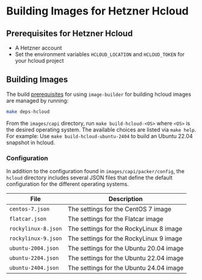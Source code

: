 # Building Images for Hetzner Hcloud

## Prerequisites for Hetzner Hcloud

- A Hetzner account
- Set the environment variables `HCLOUD_LOCATION` and `HCLOUD_TOKEN` for your hcloud project

## Building Images

The build [prerequisites](../capi.md#prerequisites) for using `image-builder` for
building hcloud images are managed by running:

```bash
make deps-hcloud
```

From the `images/capi` directory, run `make build-hcloud-<OS>` where `<OS>` is the desired operating system. The available choices are listed via `make help`. For example: Use `make build-hcloud-ubuntu-2404` to build an Ubuntu 22.04 snapshot in hcloud.

### Configuration

In addition to the configuration found in `images/capi/packer/config`, the `hcloud`
directory includes several JSON files that define the default configuration for
the different operating systems.

| File | Description |
|------|-------------|
| `centos-7.json`    | The settings for the CentOS 7 image     |
| `flatcar.json`     | The settings for the Flatcar image      |
| `rockylinux-8.json`| The settings for the RockyLinux 8 image |
| `rockylinux-9.json`| The settings for the RockyLinux 9 image |
| `ubuntu-2004.json` | The settings for the Ubuntu 20.04 image |
| `ubuntu-2204.json` | The settings for the Ubuntu 22.04 image |
| `ubuntu-2404.json` | The settings for the Ubuntu 24.04 image |

